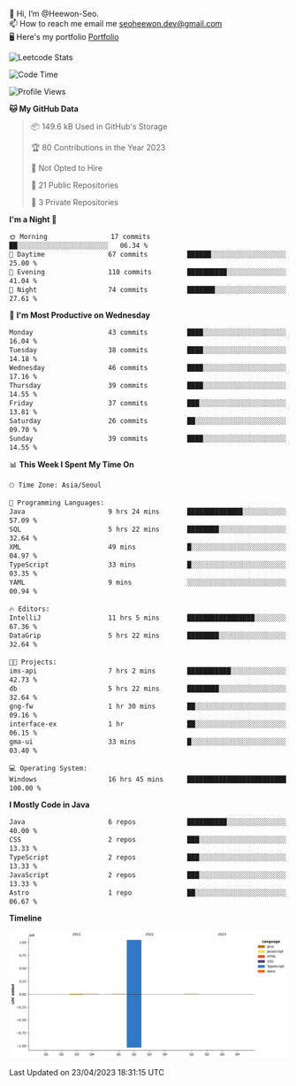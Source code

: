 👋 Hi, I’m @Heewon-Seo.  
📫 How to reach me email me seoheewon.dev@gmail.com   
🖥 Here's my portfolio [Portfolio](https://haileynotes.notion.site/HEEWON-SEO-f98fe97412ee4a6a94fd24fe6832f84c)

![Leetcode Stats](https://leetcode.card.workers.dev/?username=Heewon-Seo)

 <!--START_SECTION:waka-->
![Code Time](http://img.shields.io/badge/Code%20Time-411%20hrs%2059%20mins-blue)

![Profile Views](http://img.shields.io/badge/Profile%20Views-0-blue)

**🐱 My GitHub Data** 

> 📦 149.6 kB Used in GitHub's Storage 
 > 
> 🏆 80 Contributions in the Year 2023
 > 
> 🚫 Not Opted to Hire
 > 
> 📜 21 Public Repositories 
 > 
> 🔑 3 Private Repositories 
 > 
**I'm a Night 🦉** 

```text
🌞 Morning                17 commits          ██░░░░░░░░░░░░░░░░░░░░░░░   06.34 % 
🌆 Daytime                67 commits          ██████░░░░░░░░░░░░░░░░░░░   25.00 % 
🌃 Evening                110 commits         ██████████░░░░░░░░░░░░░░░   41.04 % 
🌙 Night                  74 commits          ███████░░░░░░░░░░░░░░░░░░   27.61 % 
```
📅 **I'm Most Productive on Wednesday** 

```text
Monday                   43 commits          ████░░░░░░░░░░░░░░░░░░░░░   16.04 % 
Tuesday                  38 commits          ████░░░░░░░░░░░░░░░░░░░░░   14.18 % 
Wednesday                46 commits          ████░░░░░░░░░░░░░░░░░░░░░   17.16 % 
Thursday                 39 commits          ████░░░░░░░░░░░░░░░░░░░░░   14.55 % 
Friday                   37 commits          ███░░░░░░░░░░░░░░░░░░░░░░   13.81 % 
Saturday                 26 commits          ██░░░░░░░░░░░░░░░░░░░░░░░   09.70 % 
Sunday                   39 commits          ████░░░░░░░░░░░░░░░░░░░░░   14.55 % 
```


📊 **This Week I Spent My Time On** 

```text
🕑︎ Time Zone: Asia/Seoul

💬 Programming Languages: 
Java                     9 hrs 24 mins       ██████████████░░░░░░░░░░░   57.09 % 
SQL                      5 hrs 22 mins       ████████░░░░░░░░░░░░░░░░░   32.64 % 
XML                      49 mins             █░░░░░░░░░░░░░░░░░░░░░░░░   04.97 % 
TypeScript               33 mins             █░░░░░░░░░░░░░░░░░░░░░░░░   03.35 % 
YAML                     9 mins              ░░░░░░░░░░░░░░░░░░░░░░░░░   00.94 % 

🔥 Editors: 
IntelliJ                 11 hrs 5 mins       █████████████████░░░░░░░░   67.36 % 
DataGrip                 5 hrs 22 mins       ████████░░░░░░░░░░░░░░░░░   32.64 % 

🐱‍💻 Projects: 
ims-api                  7 hrs 2 mins        ███████████░░░░░░░░░░░░░░   42.73 % 
db                       5 hrs 22 mins       ████████░░░░░░░░░░░░░░░░░   32.64 % 
gng-fw                   1 hr 30 mins        ██░░░░░░░░░░░░░░░░░░░░░░░   09.16 % 
interface-ex             1 hr                ██░░░░░░░░░░░░░░░░░░░░░░░   06.15 % 
gma-ui                   33 mins             █░░░░░░░░░░░░░░░░░░░░░░░░   03.40 % 

💻 Operating System: 
Windows                  16 hrs 45 mins      █████████████████████████   100.00 % 
```

**I Mostly Code in Java** 

```text
Java                     6 repos             ██████████░░░░░░░░░░░░░░░   40.00 % 
CSS                      2 repos             ███░░░░░░░░░░░░░░░░░░░░░░   13.33 % 
TypeScript               2 repos             ███░░░░░░░░░░░░░░░░░░░░░░   13.33 % 
JavaScript               2 repos             ███░░░░░░░░░░░░░░░░░░░░░░   13.33 % 
Astro                    1 repo              ██░░░░░░░░░░░░░░░░░░░░░░░   06.67 % 
```



**Timeline**

![Lines of Code chart](https://raw.githubusercontent.com/Heewon-Seo/Heewon-Seo/main/assets/bar_graph.png)


 Last Updated on 23/04/2023 18:31:15 UTC
<!--END_SECTION:waka-->

